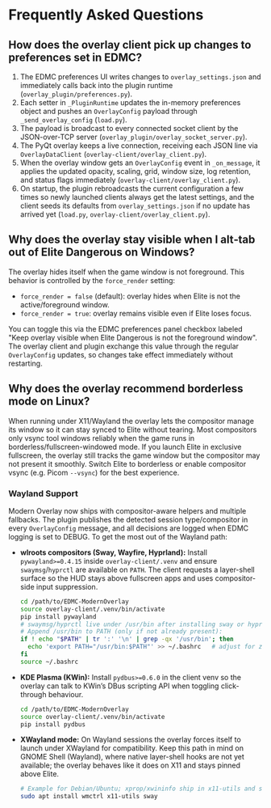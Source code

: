 # Frequently Asked Questions

## How does the overlay client pick up changes to preferences set in EDMC?

1. The EDMC preferences UI writes changes to `overlay_settings.json` and immediately calls back into the plugin runtime (`overlay_plugin/preferences.py`).
2. Each setter in `_PluginRuntime` updates the in-memory preferences object and pushes an `OverlayConfig` payload through `_send_overlay_config` (`load.py`).
3. The payload is broadcast to every connected socket client by the JSON-over-TCP server (`overlay_plugin/overlay_socket_server.py`).
4. The PyQt overlay keeps a live connection, receiving each JSON line via `OverlayDataClient` (`overlay-client/overlay_client.py`).
5. When the overlay window gets an `OverlayConfig` event in `_on_message`, it applies the updated opacity, scaling, grid, window size, log retention, and status flags immediately (`overlay-client/overlay_client.py`).
6. On startup, the plugin rebroadcasts the current configuration a few times so newly launched clients always get the latest settings, and the client seeds its defaults from `overlay_settings.json` if no update has arrived yet (`load.py`, `overlay-client/overlay_client.py`).

## Why does the overlay stay visible when I alt‑tab out of Elite Dangerous on Windows?

The overlay hides itself when the game window is not foreground. This behavior is controlled by the `force_render` setting:

- `force_render = false` (default): overlay hides when Elite is not the active/foreground window.
- `force_render = true`: overlay remains visible even if Elite loses focus.

You can toggle this via the EDMC preferences panel checkbox labeled "Keep overlay visible when Elite Dangerous is not the foreground window". The overlay client and plugin exchange this value through the regular `OverlayConfig` updates, so changes take effect immediately without restarting.

## Why does the overlay recommend borderless mode on Linux?

When running under X11/Wayland the overlay lets the compositor manage its window so it can stay synced to Elite without tearing. Most compositors only vsync tool windows reliably when the game runs in borderless/fullscreen-windowed mode. If you launch Elite in exclusive fullscreen, the overlay still tracks the game window but the compositor may not present it smoothly. Switch Elite to borderless or enable compositor vsync (e.g. Picom `--vsync`) for the best experience.

### Wayland Support

Modern Overlay now ships with compositor-aware helpers and multiple fallbacks. The plugin publishes the detected session type/compositor in every `OverlayConfig` message, and all decisions are logged when EDMC logging is set to DEBUG. To get the most out of the Wayland path:

- **wlroots compositors (Sway, Wayfire, Hyprland):** Install `pywayland>=0.4.15` inside `overlay-client/.venv` and ensure `swaymsg`/`hyprctl` are available on `PATH`. The client requests a layer-shell surface so the HUD stays above fullscreen apps and uses compositor-side input suppression.
  ```bash
  cd /path/to/EDMC-ModernOverlay
  source overlay-client/.venv/bin/activate
  pip install pywayland
  # swaymsg/hyprctl live under /usr/bin after installing sway or hyprland.
  # Append /usr/bin to PATH (only if not already present):
  if ! echo "$PATH" | tr ':' '\n' | grep -qx '/usr/bin'; then
    echo 'export PATH="/usr/bin:$PATH"' >> ~/.bashrc   # adjust for zsh/fish as needed
  fi
  source ~/.bashrc
  ```
- **KDE Plasma (KWin):** Install `pydbus>=0.6.0` in the client venv so the overlay can talk to KWin’s DBus scripting API when toggling click-through behaviour.
  ```bash
  cd /path/to/EDMC-ModernOverlay
  source overlay-client/.venv/bin/activate
  pip install pydbus
  ```
- **XWayland mode:** On Wayland sessions the overlay forces itself to launch under XWayland for compatibility. Keep this path in mind on GNOME Shell (Wayland), where native layer-shell hooks are not yet available; the overlay behaves like it does on X11 and stays pinned above Elite.
  ```bash
  # Example for Debian/Ubuntu; xprop/xwininfo ship in x11-utils and swaymsg comes with sway.
  sudo apt install wmctrl x11-utils sway
  ```
